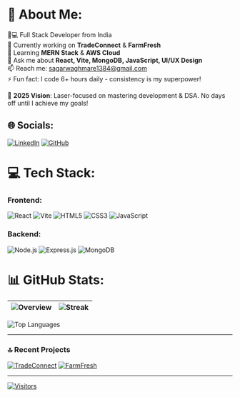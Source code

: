 # 💫 About Me:

👨💻 Full Stack Developer from India  
🔭 Currently working on **TradeConnect** & **FarmFresh**  
🌱 Learning **MERN Stack** & **AWS Cloud**  
💬 Ask me about **React, Vite, MongoDB, JavaScript, UI/UX Design**  
📫 Reach me: [sagarwaghmare1384@gmail.com](mailto:sagarwaghmare1384@gmail.com)  
⚡ Fun fact: I code 6+ hours daily - consistency is my superpower!  

🚀 **2025 Vision**: Laser-focused on mastering development & DSA. No days off until I achieve my goals!

## 🌐 Socials:

[![LinkedIn](https://img.shields.io/badge/LinkedIn-0077B5?style=for-the-badge&logo=linkedin&logoColor=white)](https://linkedin.com/in/sagar-waghmare-83b017266)
[![GitHub](https://img.shields.io/badge/GitHub-100000?style=for-the-badge&logo=github&logoColor=white)](https://github.com/sagarsuryakantwaghmare)

# 💻 Tech Stack:

### Frontend:
![React](https://img.shields.io/badge/React-20232A?style=for-the-badge&logo=react&logoColor=61DAFB)
![Vite](https://img.shields.io/badge/Vite-B73BFE?style=for-the-badge&logo=vite&logoColor=FFD62E)
![HTML5](https://img.shields.io/badge/HTML5-E34F26?style=for-the-badge&logo=html5&logoColor=white)
![CSS3](https://img.shields.io/badge/CSS3-1572B6?style=for-the-badge&logo=css3&logoColor=white)
![JavaScript](https://img.shields.io/badge/JavaScript-F7DF1E?style=for-the-badge&logo=javascript&logoColor=black)

### Backend:
![Node.js](https://img.shields.io/badge/Node.js-339933?style=for-the-badge&logo=nodedotjs&logoColor=white)
![Express.js](https://img.shields.io/badge/Express.js-000000?style=for-the-badge&logo=express&logoColor=white)
![MongoDB](https://img.shields.io/badge/MongoDB-47A248?style=for-the-badge&logo=mongodb&logoColor=white)

# 📊 GitHub Stats:

| ![Overview](https://github-readme-stats.vercel.app/api?username=sagarsuryakantwaghmare&show_icons=true&theme=radical&hide_border=true) | ![Streak](https://github-readme-streak-stats.vercel.app/?user=sagarsuryakantwaghmare&theme=radical&hide_border=true) |
| --- | --- |

![Top Languages](https://github-readme-stats.vercel.app/api/top-langs/?username=sagarsuryakantwaghmare&layout=compact&theme=radical&hide_border=true)

---

### 🔝 Recent Projects
[![TradeConnect](https://github-readme-stats.vercel.app/api/pin/?username=sagarsuryakantwaghmare&repo=TradeConnect&theme=radical)](https://github.com/sagarsuryakantwaghmare/TradeConnect)
[![FarmFresh](https://github-readme-stats.vercel.app/api/pin/?username=sagarsuryakantwaghmare&repo=FarmFresh&theme=radical)](https://github.com/sagarsuryakantwaghmare/FarmFresh)

---

[![Visitors](https://visitcount.itsvg.in/api?id=sagarsuryakantwaghmare&label=Profile%20Views&color=3&icon=0&pretty=true)](https://visitcount.itsvg.in)
